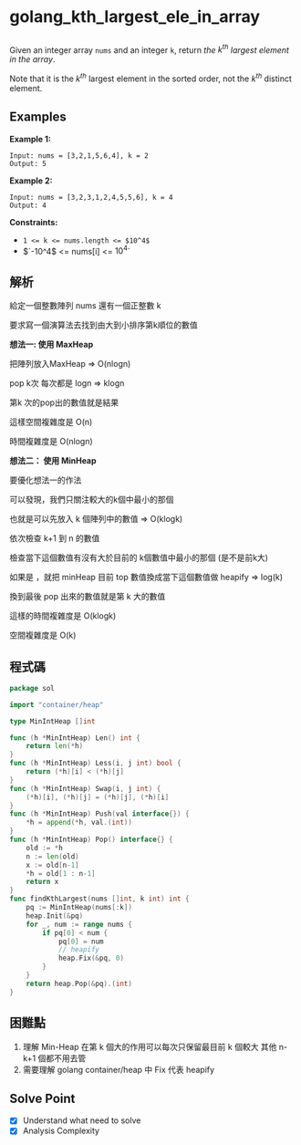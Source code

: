 # golang_kth_largest_ele_in_array

## 

Given an integer array `nums` and an integer `k`, return *the* $`k^{th}`$ *largest element in the array*.

Note that it is the $`k^{th}`$ largest element in the sorted order, not the $`k^{th}`$ distinct element.

## Examples

**Example 1:**

```
Input: nums = [3,2,1,5,6,4], k = 2
Output: 5

```

**Example 2:**

```
Input: nums = [3,2,3,1,2,4,5,5,6], k = 4
Output: 4

```

**Constraints:**

- `1 <= k <= nums.length <= $10^4$`
- $`-10^4$ <= nums[i] <= $10^4$`

## 解析

給定一個整數陣列 nums 還有一個正整數 k

要求寫一個演算法去找到由大到小排序第k順位的數值

**想法一: 使用 MaxHeap**

把陣列放入MaxHeap ⇒ O(nlogn)

pop k次 每次都是 logn ⇒ klogn

第k 次的pop出的數值就是結果

這樣空間複雜度是 O(n)

時間複雜度是 O(nlogn)

**想法二： 使用 MinHeap**

要優化想法一的作法

可以發現，我們只關注較大的k個中最小的那個

也就是可以先放入 k 個陣列中的數值  ⇒ O(klogk)

依次檢查 k+1 到 n 的數值

檢查當下這個數值有沒有大於目前的 k個數值中最小的那個 (是不是前k大)

如果是 ，就把 minHeap 目前 top 數值換成當下這個數值做 heapify ⇒ log(k)

換到最後 pop 出來的數值就是第 k 大的數值

這樣的時間複雜度是 O(klogk)

空間複雜度是 O(k) 

## 程式碼
```go
package sol

import "container/heap"

type MinIntHeap []int

func (h *MinIntHeap) Len() int {
	return len(*h)
}
func (h *MinIntHeap) Less(i, j int) bool {
	return (*h)[i] < (*h)[j]
}
func (h *MinIntHeap) Swap(i, j int) {
	(*h)[i], (*h)[j] = (*h)[j], (*h)[i]
}
func (h *MinIntHeap) Push(val interface{}) {
	*h = append(*h, val.(int))
}
func (h *MinIntHeap) Pop() interface{} {
	old := *h
	n := len(old)
	x := old[n-1]
	*h = old[1 : n-1]
	return x
}
func findKthLargest(nums []int, k int) int {
	pq := MinIntHeap(nums[:k])
	heap.Init(&pq)
	for _, num := range nums {
		if pq[0] < num {
			pq[0] = num
			// heapify
			heap.Fix(&pq, 0)
		}
	}
	return heap.Pop(&pq).(int)
}

```
## 困難點

1. 理解 Min-Heap 在第 k 個大的作用可以每次只保留最目前 k 個較大 其他 n-k+1 個都不用去管
2. 需要理解 golang  container/heap 中 Fix 代表 heapify

## Solve Point

- [x]  Understand what need to solve
- [x]  Analysis Complexity